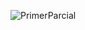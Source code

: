 ![PrimerParcial](https://github.com/GGbrie/PrimerParcial/assets/106721167/37f02cb2-8a88-4bd3-8876-f27bf7725ebf)
